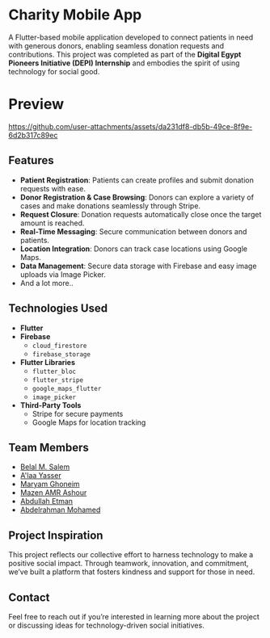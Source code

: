 # Charity Mobile App  
A Flutter-based mobile application developed to connect patients in need with generous donors, enabling seamless donation requests and contributions. This project was completed as part of the **Digital Egypt Pioneers Initiative (DEPI) Internship** and embodies the spirit of using technology for social good.  

# Preview

https://github.com/user-attachments/assets/da231df8-db5b-49ce-8f9e-6d2b317c89ec

## Features  
- **Patient Registration**: Patients can create profiles and submit donation requests with ease.  
- **Donor Registration & Case Browsing**: Donors can explore a variety of cases and make donations seamlessly through Stripe.  
- **Request Closure**: Donation requests automatically close once the target amount is reached.  
- **Real-Time Messaging**: Secure communication between donors and patients.  
- **Location Integration**: Donors can track case locations using Google Maps.  
- **Data Management**: Secure data storage with Firebase and easy image uploads via Image Picker.
-  And a lot more..

## Technologies Used  
- **Flutter**  
- **Firebase**  
  - `cloud_firestore`  
  - `firebase_storage`  
- **Flutter Libraries**  
  - `flutter_bloc`  
  - `flutter_stripe`  
  - `google_maps_flutter`  
  - `image_picker`  
- **Third-Party Tools**  
  - Stripe for secure payments  
  - Google Maps for location tracking  

## Team Members  
- [Belal M. Salem](https://github.com/TheBombh2) 
- [A'laa Yasser](https://github.com/alaa2024Mandour)
- [Maryam Ghoneim](https://github.com/MaryamGhoneim219)
- [Mazen AMR Ashour](https://github.com/mazen675)
- [Abdullah Etman](https://github.com/abdullahnaderetman)
- [Abdelrahman Mohamed](https://github.com/bodaalaa19)


## Project Inspiration  
This project reflects our collective effort to harness technology to make a positive social impact. Through teamwork, innovation, and commitment, we’ve built a platform that fosters kindness and support for those in need.  

## Contact  
Feel free to reach out if you’re interested in learning more about the project or discussing ideas for technology-driven social initiatives.  
